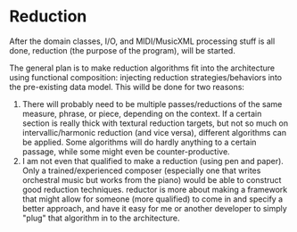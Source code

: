 # Reduction

After the domain classes, I/O, and MIDI/MusicXML processing stuff is all done, reduction (the purpose of the program), will be started.

The general plan is to make reduction algorithms fit into the architecture using functional composition: injecting reduction strategies/behaviors into the pre-existing data model. This willd be done for two reasons:

1. There will probably need to be multiple passes/reductions of the same measure, phrase, or piece, depending on the context. If a certain section is really thick with textural reduction targets, but not so much on intervallic/harmonic reduction (and vice versa), different algorithms can be applied. Some algorithms will do hardly anything to a certain passage, while some might even be counter-productive.
2. I am not even that qualified to make a reduction (using pen and paper). Only a trained/experienced composer (especially one that writes orchestral music but works from the piano) would be able to construct good reduction techniques. reductor is more about making a framework that might allow for someone (more qualified) to come in and specify a better approach, and have it easy for me or another developer to simply "plug" that algorithm in to the architecture.
